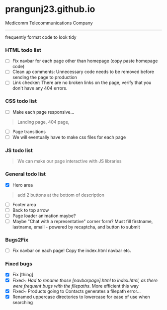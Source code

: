 # prangunj23.github.io
Medicomm Telecommunications Company

---
frequently format code to look tidy

### HTML todo list

- [ ] Fix navbar for each page other than homepage (copy paste homepage code)
- [ ] Clean up comments: Unnecessary code needs to be removed before sending the page to production
- [ ] Link checker: There are no broken links on the page, verify that you don't have any 404 errors.

### CSS todo list
- [ ] Make each page responsive...
> Landing page, 404 page,
- [ ] Page transitions
- [ ] We will eventually have to make css files for each page

### JS todo list
> We can make our page interactive with JS libraries


### General todo list

- [x] Hero area
> add 2 buttons at the bottom of description
- [ ] Footer area 
- [ ] Back to top arrow
- [ ] Page loader animation maybe?
- [ ] Maybe "Chat with a representative" corner form? Must fill firstname, lastname, email - powered by recaptcha, and button to submit

### Bugs2Fix 

- [ ] Fix navbar on each page! Copy the index.html navbar etc.

### Fixed bugs
- [x] Fix [thing]
- [x] Fixed~ <i>Had to rename those [navbarpage].html to index.html, as there were frequent bugs with the filepaths</i>. More efficient this way
- [x] Fixed~ Products going to Contacts generates a filepath error...
- [x] Renamed uppercase directories to lowercase for ease of use when searching
